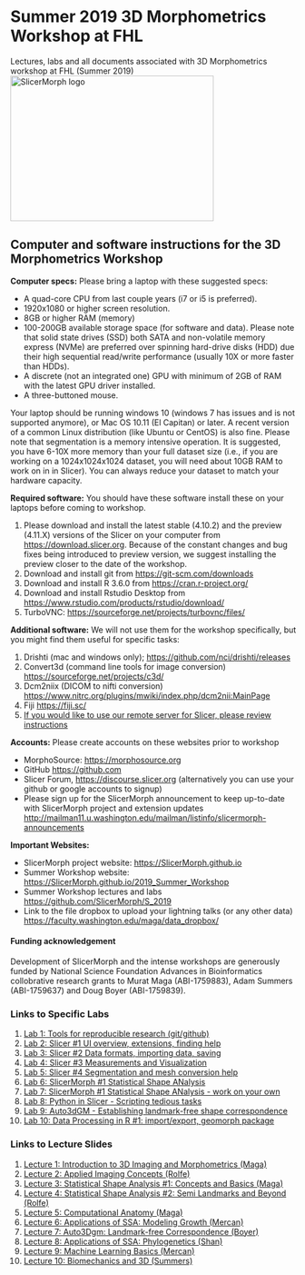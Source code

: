 # Summer 2019 3D Morphometrics Workshop at FHL 
Lectures, labs and all documents associated with 3D Morphometrics workshop at FHL (Summer 2019)
<img alt="SlicerMorph logo" width="358" height="256" src="https://github.com/SlicerMorph/SlicerMorph.github.io/blob/master/SlicerMorph_Logos/SlicerMorph_Final_Logos-V2.jpg">

## Computer and software instructions for the 3D Morphometrics Workshop
**Computer specs:** Please bring a laptop with these suggested specs:
*	A quad-core CPU from last couple years (i7 or i5 is preferred). 
*	1920x1080 or higher screen resolution.
*	8GB or higher RAM (memory)
*	100-200GB available storage space (for software and data). Please note that solid state drives (SSD) both SATA and non-volatile memory express (NVMe) are preferred over spinning hard-drive disks (HDD) due their high sequential read/write performance (usually 10X or more faster than HDDs). 
*	 A discrete (not an integrated one) GPU with minimum of 2GB of RAM with the latest GPU driver installed.  
*	A three-buttoned mouse. 

Your laptop should be running windows 10 (windows 7 has issues and is not supported anymore), or Mac OS 10.11 (El Capitan) or later.  A recent version of a common Linux distribution (like Ubuntu or CentOS) is also fine.
Please note that segmentation is a memory intensive operation. It is suggested, you have 6-10X more memory than your full dataset size (i.e., if you are working on a 1024x1024x1024 dataset, you will need about 10GB RAM to work on in in Slicer). You can always reduce your dataset to match your hardware capacity.

**Required software:** You should have these software install these on your laptops before coming to workshop.
1.	Please download and install the latest stable (4.10.2) and the preview (4.11.X) versions of the Slicer on your computer from https://download.slicer.org. Because of the constant changes and bug fixes being introduced to preview version, we suggest installing the preview closer to the date of the workshop.
2.	Download and install git from https://git-scm.com/downloads 
3.	Download and install R 3.6.0 from https://cran.r-project.org/
4.	Download and install Rstudio Desktop from https://www.rstudio.com/products/rstudio/download/
5.	TurboVNC: https://sourceforge.net/projects/turbovnc/files/ 

**Additional software:** We will not use them for the workshop specifically, but you might find them useful for specific tasks:
1.	Drishti (mac and windows only); https://github.com/nci/drishti/releases
2.	Convert3d (command line tools for image conversion) https://sourceforge.net/projects/c3d/
3.	Dcm2niix (DICOM to nifti conversion) https://www.nitrc.org/plugins/mwiki/index.php/dcm2nii:MainPage
4.	Fiji https://fiji.sc/
5.  [If you would like to use our remote server for Slicer, please review instructions](./remote.md)

**Accounts:** Please create accounts on these websites prior to workshop
*	MorphoSource: https://morphosource.org
*	GitHub https://github.com
*	Slicer Forum, https://discourse.slicer.org (alternatively you can use your github or google accounts to signup)
*	Please sign up for the SlicerMorph announcement to keep up-to-date with SlicerMorph project and extension updates http://mailman11.u.washington.edu/mailman/listinfo/slicermorph-announcements

**Important Websites:**

*	SlicerMorph project website: https://SlicerMorph.github.io
*	Summer Workshop website: https://SlicerMorph.github.io/2019_Summer_Workshop
*	Summer Workshop lectures and labs https://github.com/SlicerMorph/S_2019
* Link to the file dropbox to upload your lightning talks (or any other data) https://faculty.washington.edu/maga/data_dropbox/

#### Funding acknowledgement
Development of SlicerMorph and the intense workshops are generously funded by National Science Foundation Advances in Bioinformatics collobrative research grants to Murat Maga (ABI-1759883), Adam Summers (ABI-1759637) and Doug Boyer (ABI-1759839). 


### Links to Specific Labs
1. [Lab 1: Tools for reproducible research (git/github)](https://github.com/SlicerMorph/S_2019/tree/master/Lab01_Reproducible_research) 
2. [Lab 2: Slicer #1 UI overview, extensions, finding help](https://github.com/SlicerMorph/S_2019/tree/master/Lab02_Slicer_1_Intro)
3. [Lab 3: Slicer #2 Data formats, importing data, saving](https://github.com/SlicerMorph/S_2019/tree/master/Lab03_Slicer_2_data_formats_input_output)
4. [Lab 4: Slicer #3 Measurements and Visualization](https://github.com/SlicerMorph/S_2019/tree/master/Lab04_Slicer_3_Measurements_Visualization)
5. [Lab 5: Slicer #4 Segmentation and mesh conversion help](https://github.com/SlicerMorph/S_2019/tree/master/Lab05_Slicer_4_Segmentation)
5. [Lab 6: SlicerMorph #1 Statistical Shape ANalysis](https://github.com/SlicerMorph/S_2019/tree/master/Lab06_SlicerMorph_1)
6. [Lab 7: SlicerMorph #1 Statistical Shape ANalysis - work on your own](https://github.com/SlicerMorph/S_2019/tree/master/Lab07_SlicerMorph_2)
7. [Lab 8: Python in Slicer - Scripting tedious tasks](https://github.com/SlicerMorph/S_2019/tree/master/Lab08)
8. [Lab 9: Auto3dGM - Establishing landmark-free shape correspondence](https://github.com/SlicerMorph/S_2019/tree/master/Lab09_Auto3Dgm)
9. [Lab 10: Data Processing in R #1: import/export, geomorph package](https://github.com/SlicerMorph/S_2019/tree/master/Lab10)

### Links to Lecture Slides
1. [Lecture 1: Introduction to 3D Imaging and Morphometrics (Maga)](https://github.com/SlicerMorph/S_2019/tree/master/Lecture01_Intro) 
2. [Lecture 2: Applied Imaging Concepts (Rolfe)](https://github.com/SlicerMorph/S_2019/tree/master/Lecture02_Imaging_Basics)
3. [Lecture 3: Statistical Shape Analysis #1: Concepts and Basics (Maga)](https://github.com/SlicerMorph/S_2019/tree/master/Lecture03_SSA_1)
4. [Lecture 4: Statistical Shape Analysis #2: Semi Landmarks and Beyond (Rolfe)](https://github.com/SlicerMorph/S_2019/tree/master/Lecture04_SSA2_SemiLMs)
5. [Lecture 5: Computational Anatomy (Maga)](https://github.com/SlicerMorph/S_2019/tree/master/Lecture05_Computational_Anatomy)
5. [Lecture 6: Applications of SSA: Modeling Growth (Mercan)](https://github.com/SlicerMorph/S_2019/tree/master/Lecture06_modeling_growth)
6. [Lecture 7: Auto3Dgm: Landmark-free Correspondence (Boyer)](https://github.com/SlicerMorph/S_2019/tree/master/Lecture07_Auto3Dgm)
7. [Lecture 8: Applications of SSA: Phylogenetics (Shan)](https://github.com/SlicerMorph/S_2019/tree/master/Lecture08_SSA_Phylogenetics)
8. [Lecture 9: Machine Learning Basics (Mercan)](https://github.com/SlicerMorph/S_2019/tree/master/Lecture09_MachineLearning)
8. [Lecture 10: Biomechanics and 3D (Summers)](https://github.com/SlicerMorph/S_2019/tree/master/Lecture10_Biomechanics_and_3D)


